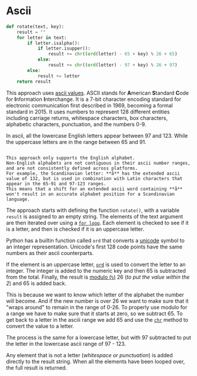 # Ascii

```python
def rotate(text, key):
    result = ""
    for letter in text:
        if letter.isalpha():
            if letter.isupper():
                result += chr((ord(letter) - 65 + key) % 26 + 65)
            else:
                result += chr((ord(letter) - 97 + key) % 26 + 97)
        else:
            result += letter
    return result
```

This approach uses [ascii values][ascii].
ASCII stands for **A**merican **S**tandard **C**ode for **I**nformation **I**nterchange.
It is a 7-bit character encoding standard for electronic communication first described in 1969, becoming a formal standard in 2015.
It uses numbers to represent 128 different entities including carriage returns, whitespace characters, box characters, alphabetic characters, punctuation, and the numbers 0-9.

In ascii, all the lowercase English letters appear between 97 and 123.
While the uppercase letters are in the range between 65 and 91.

```exercism/caution

This approach only supports the English alphabet.
Non-English alphabets are not contiguous in their ascii number ranges, and are not consistently defined across platforms.
For example, the Scandinavian letter: **å** has the extended ascii value of 132, but is used in combination with Latin characters that appear in the 65-91 and 97-123 ranges.
This means that a shift for an extended ascii word containing **å** won't result in an accurate alphabet position for a Scandinavian language.

```

The approach starts with defining the function `rotate()`, with a variable `result` is assigned to an empty string.
The elements of the text argument are then iterated over using a [`for loop`][for-loop].
Each element is checked to see if it is a letter, and then is checked if it is an uppercase letter.

Python has a builtin function called `ord` that converts a [unicode][unicode] symbol to an integer representation.
Unicode's first 128 code points have the same numbers as their ascii counterparts.

If the element is an uppercase letter, [`ord`][ord] is used to convert the letter to an integer.
The integer is added to the numeric key and then 65 is subtracted from the total.
Finally, the result is [modulo (`%`)][modulo] 26 (_to put the value within the 2_) and 65 is added back.

This is because we want to know which letter of the alphabet the number will become.
And if the new number is over 26 we want to make sure that it "wraps around" to remain in the range of 0-26.
To properly use modulo for a range we have to make sure that it starts at zero, so we subtract 65.
To get back to a letter in the asciii range we add 65 and use the [`chr`][chr] method to convert the value to a letter.

The process is the same for a lowercase letter, but with 97 subtracted to put the letter in the lowercase ascii range of 97 - 123.

Any element that is not a letter (_whitespace or punctuation_) is added directly to the result string.
When all the elements have been looped over, the full result is returned.

[ascii]: https://en.wikipedia.org/wiki/ASCII
[chr]: https://docs.python.org/3/library/functions.html#chr
[for-loop]: https://realpython.com/python-for-loop/
[modulo]: https://realpython.com/python-modulo-operator/
[ord]: https://docs.python.org/3/library/functions.html#ord
[unicode]: https://en.wikipedia.org/wiki/Unicode

